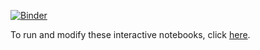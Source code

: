 [![Binder](https://mybinder.org/badge_logo.svg)](https://mybinder.org/v2/gh/AndrewGibbs/MATH0087/HEAD)

To run and modify these interactive notebooks, click [here](https://mybinder.org/v2/gh/AndrewGibbs/MATH0087/HEAD).

